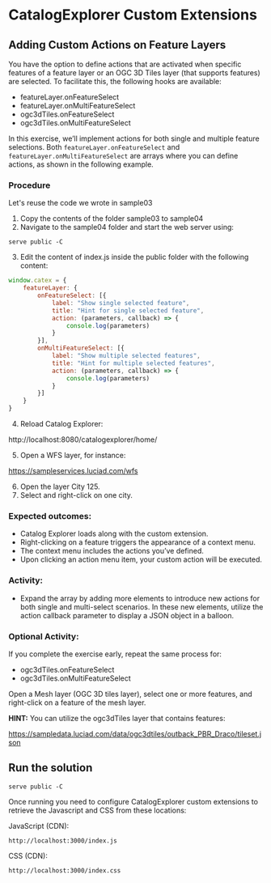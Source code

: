 # CatalogExplorer Custom Extensions
## Adding Custom Actions on Feature Layers

You have the option to define actions that are activated when specific features of a feature layer or an
OGC 3D Tiles layer (that supports features) are selected. To facilitate this, the following hooks are
available:
* featureLayer.onFeatureSelect
* featureLayer.onMultiFeatureSelect
* ogc3dTiles.onFeatureSelect
* ogc3dTiles.onMultiFeatureSelect

In this exercise, we’ll implement actions for both single and multiple feature selections. Both
`featureLayer.onFeatureSelect` and `featureLayer.onMultiFeatureSelect` are arrays where you can define
actions, as shown in the following example.

### Procedure

Let's reuse the code we wrote in sample03

1. Copy the contents of the folder sample03 to sample04
2. Navigate to the sample04 folder and start the web server using:
```shell
serve public -C
```

3. Edit the content of index.js inside the public folder with the following content:

```JavaScript
window.catex = {
    featureLayer: {
        onFeatureSelect: [{
            label: "Show single selected feature",
            title: "Hint for single selected feature",
            action: (parameters, callback) => {
                console.log(parameters)
            }
        }],
        onMultiFeatureSelect: [{
            label: "Show multiple selected features",
            title: "Hint for multiple selected features",
            action: (parameters, callback) => {
                console.log(parameters)
            }
        }]
    }
}
```
4. Reload Catalog Explorer:

http://localhost:8080/catalogexplorer/home/

5. Open a WFS layer, for instance:

https://sampleservices.luciad.com/wfs

6. Open the layer City 125.
7. Select and right-click on one city.


### Expected outcomes:
* Catalog Explorer loads along with the custom extension.
* Right-clicking on a feature triggers the appearance of a context menu.
* The context menu includes the actions you’ve defined.
* Upon clicking an action menu item, your custom action will be executed.

### Activity:
* Expand the array by adding more elements to introduce new actions for both single and multi-select
scenarios. In these new elements, utilize the action callback parameter to display a JSON object in a
balloon.

### Optional Activity:
If you complete the exercise early, repeat the same process for:
* ogc3dTiles.onFeatureSelect
* ogc3dTiles.onMultiFeatureSelect

Open a Mesh layer (OGC 3D tiles layer), select one or more features, and right-click on a feature of the
mesh layer.

<strong>HINT:</strong> You can utilize the ogc3dTiles layer that contains features:

https://sampledata.luciad.com/data/ogc3dtiles/outback_PBR_Draco/tileset.json


## Run the solution

```shell
serve public -C
```

Once running you need to configure CatalogExplorer custom extensions to retrieve the Javascript and CSS from these locations:

JavaScript (CDN):
```
http://localhost:3000/index.js
```

CSS (CDN):
```
http://localhost:3000/index.css
```

